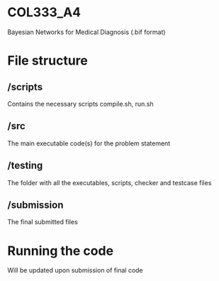 # COL333_A4
Bayesian Networks for Medical Diagnosis (.bif format)

# File structure

## /scripts

Contains the necessary scripts compile.sh, run.sh

## /src

The main executable code(s) for the problem statement

## /testing

The folder with all the executables, scripts, checker and testcase files

## /submission

The final submitted files 

# Running the code

Will be updated upon submission of final code
